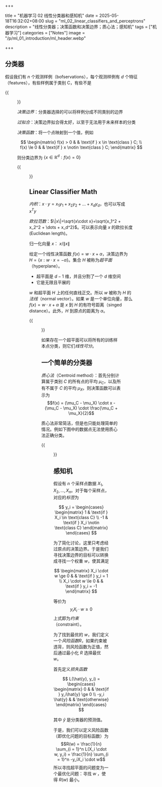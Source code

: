 +++

title = "机器学习 02 线性分类器和感知机"
date = 2025-05-18T16:32:02+08:00
slug = "ml_02_linear_classifiers_and_perceptrons"
description = "线性分类器；决策函数和决策边界；质心法；感知机"
tags = ["机器学习"]
categories = ["Notes"]
image = "/p/ml_01_introduction/ml_header.webp"

+++

## 分类器

假设我们有 $n$ 个观测样例（bofservations），每个观测样例有 $d$ 个特征（features），有些样例属于类别 C，有些不是

{{<figure src="decision_boudaries.webp" title="不同的决策边界" width=800 >}}

<!-- ![决策边界](decision_boudaries.webp) -->

_决策边界_：分类器选择的可以将样例分成不同类别的边界

_过拟合_：决策边界拟合得太好，以至于无法用于未来样本的分类

_决策函数_：将一个点映射到一个值，例如

$$
\begin{matrix}
f(x) > 0 & & \text{if } x \in \text{class } C; \\
f(x) \le 0 & & \text{if } x \notin \text{class } C;
\end{matrix}
$$

则分类边界为 $\{x\in \mathbb{R}^{d}: f(x)=0\}$

{{<figure src="dc_2.webp" title="分类边界" width=400 >}}

## Linear Classifier Math

_内积_：$x\cdot y = x_1y_1+x_2y_2+\dots + x_dy_d$，也可以写成 $x^Ty$

_欧拉范数_：$\|x\|=\sqrt{x\cdot x}=\sqrt{x_1^2 + x_2^2 + \dots + x_d^2}$。可以表示向量 $x$ 的欧拉长度 (Euclidean length)。

归一化向量 $x$： ${x}/{\|x\|}$

给定一个线性决策函数 $f(x) = w \cdot x + \alpha$，决策边界为 $H = \{x: w \cdot x = -\alpha\}$。集合 $H$ 被称为*超平面*（hyperplane）。

- 超平面是 $d-1$ 维，并且分割了一个 $d$ 维空间
- 它是无限且平展的

$w$ 和超平面 $H$ 上的任何直线正交。所以 $w$ 被称为 $H$ 的*法线*（normal vector）。如果 $w$ 是一个单位向量，那么 $f(x) = w \cdot x + \alpha$ 是 $x$ 到 $H$ 的有符号距离（singed distance）。此外，$H$ 到原点的距离为 $\alpha$。

{{<figure src="normal_vector.webp" title="平面的法线" width=400 >}}

如果存在一个超平面可以将所有的训练样本点分类，则它们*线性可分*。

## 一个简单的分类器

_质心法_（Centroid method）：首先分别计算属于类别 $C$ 的所有点的平均 $\mu_C$，以及所有不属于 $C$ 的平均 $\mu_X$。则决策函数可以表示为
$$f(x) = (\mu_C - \mu_X) \cdot x - (\mu_C - \mu_X) \cdot \frac{\mu_C + \mu_X}{2}$$

质心法非常简洁，但是也只能处理简单的情况。例如下图中的数据点无法使用质心法正确分类。

{{<figure src="centorid_method.webp" title="质心法失效的情况" width=400 >}}

## 感知机

假设有 $n$ 个采样点数据 $X_1, X_2,\dots,X_n$。对于每个采样点，对应的*标签*为

$$
y_i = \begin{cases}
\begin{matrix}
1 & \text{if } X_i \in \text{class C} \\
-1 & \text{if } X_i \notin \text{class C}
\end{matrix}
\end{cases}
$$

为了简化讨论，这里只考虑经过原点的决策边界。于是我们寻找决策边界的目标可以转换成寻找一个权重 $w$，使其满足

$$
\begin{matrix}
X_i \cdot w \ge 0 & & \text{if } y_i = 1 \\
X_i \cdot w \le 0 & & \text{if } y_i = -1
\end{matrix}
$$

等价为
$$y_iX_i\cdot w \ge 0$$
上式即为*约束*（constraint）。

为了找到最优的 $w$，我们定义一个*风险函数*$R$，如果约束被违背，则风险函数为正值，然后通过最小化 $R$ 选择最优 $w$。

首先定义*损失函数*

$$
L(\hat{y}, y_i) = \begin{cases}
\begin{matrix}
0 & & \text{if } y_i\hat{y} \ge 0 \\
-y_i \hat{y} & & \text{otherwise}
\end{matrix}
\end{cases}
$$

其中 $\hat{y}$ 是分类器的预测值。

于是，我们可以定义风险函数（即优化问题的目标函数）为
$$R(w) = \frac{1}{n} \sum_{i = 1}^n L(X_i \cdot w, y_i) = \frac{1}{n} \sum_{i = 1}^n -y_iX_i \cdot w$$
所以寻找超平面的问题变为一个最优化问题：寻找 $w$ ，使得 $R(w)$ 最小。
